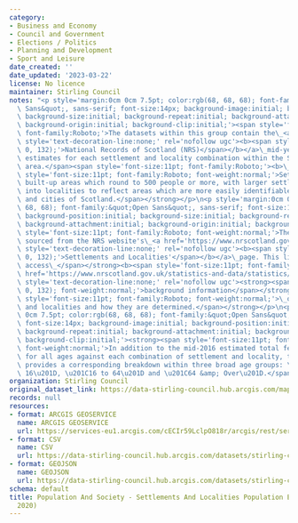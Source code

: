 ```yaml
---
category:
- Business and Economy
- Council and Government
- Elections / Politics
- Planning and Development
- Sport and Leisure
date_created: ''
date_updated: '2023-03-22'
license: No licence
maintainer: Stirling Council
notes: "<p style='margin:0cm 0cm 7.5pt; color:rgb(68, 68, 68); font-family:&quot;Open\
  \ Sans&quot;, sans-serif; font-size:14px; background-image:initial; background-position:initial;\
  \ background-size:initial; background-repeat:initial; background-attachment:initial;\
  \ background-origin:initial; background-clip:initial;'><span style='font-size:11pt;\
  \ font-family:Roboto;'>The datasets within this group contain the\_<a href='https://www.nrscotland.gov.uk/'\
  \ style='text-decoration-line:none;' rel='nofollow ugc'><b><span style='color:rgb(86,\
  \ 0, 132);'>National Records of Scotland (NRS)</span></b></a>\_mid-year population\
  \ estimates for each settlement and locality combination within the Stirling Council\
  \ area.</span><span style='font-size:11pt; font-family:Roboto;'><b>\_</b></span><strong><span\
  \ style='font-size:11pt; font-family:Roboto; font-weight:normal;'>Settlements are\
  \ built-up areas which round to 500 people or more, with larger settlements divided\
  \ into localities to reflect areas which are more easily identifiable as the towns\
  \ and cities of Scotland.</span></strong></p>\n<p style='margin:0cm 0cm 7.5pt; color:rgb(68,\
  \ 68, 68); font-family:&quot;Open Sans&quot;, sans-serif; font-size:14px; background-image:initial;\
  \ background-position:initial; background-size:initial; background-repeat:initial;\
  \ background-attachment:initial; background-origin:initial; background-clip:initial;'><strong><span\
  \ style='font-size:11pt; font-family:Roboto; font-weight:normal;'>The datasets are\
  \ sourced from the NRS website's\_<a href='https://www.nrscotland.gov.uk/statistics-and-data/statistics/statistics-by-theme/population/population-estimates/settlements-and-localities'\
  \ style='text-decoration-line:none;' rel='nofollow ugc'><b><span style='color:rgb(86,\
  \ 0, 132);'>Settlements and Localities'</span></b></a>\_page. This link also provides\
  \ access\_</span></strong><b><span style='font-size:11pt; font-family:Roboto;'><a\
  \ href='https://www.nrscotland.gov.uk/statistics-and-data/statistics/statistics-by-theme/population/population-estimates/special-area-population-estimates/settlements-and-localities/background-information'\
  \ style='text-decoration-line:none;' rel='nofollow ugc'><strong><span style='color:rgb(86,\
  \ 0, 132); font-weight:normal;'>background information</span></strong></a></span></b><strong><span\
  \ style='font-size:11pt; font-family:Roboto; font-weight:normal;'>\_on settlements\
  \ and localities and how they are determined.</span></strong></p>\n<p style='margin:0cm\
  \ 0cm 7.5pt; color:rgb(68, 68, 68); font-family:&quot;Open Sans&quot;, sans-serif;\
  \ font-size:14px; background-image:initial; background-position:initial; background-size:initial;\
  \ background-repeat:initial; background-attachment:initial; background-origin:initial;\
  \ background-clip:initial;'><strong><span style='font-size:11pt; font-family:Roboto;\
  \ font-weight:normal;'>In addition to the mid-2016 estimated total female population\
  \ for all ages against each combination of settlement and locality, this dataset\
  \ provides a corresponding breakdown within three broad age groups: \u201CUnder\
  \ 16\u201D, \u201C16 to 64\u201D and \u201C64 &amp; Over\u201D.</span></strong></p>"
organization: Stirling Council
original_dataset_link: https://data-stirling-council.hub.arcgis.com/maps/stirling-council::population-and-society-settlements-and-localities-population-estimates-female-2020
records: null
resources:
- format: ARCGIS GEOSERVICE
  name: ARCGIS GEOSERVICE
  url: https://services-eu1.arcgis.com/cECIr59LclpO818r/arcgis/rest/services/popultation%20and%20society%20-%20settlements%20and%20localities%20population%20estimates%20(female%202020)/FeatureServer/0
- format: CSV
  name: CSV
  url: https://data-stirling-council.hub.arcgis.com/datasets/stirling-council::population-and-society-settlements-and-localities-population-estimates-female-2020.csv?outSR=%7B%22latestWkid%22%3A3857%2C%22wkid%22%3A102100%7D
- format: GEOJSON
  name: GEOJSON
  url: https://data-stirling-council.hub.arcgis.com/datasets/stirling-council::population-and-society-settlements-and-localities-population-estimates-female-2020.geojson?outSR=%7B%22latestWkid%22%3A3857%2C%22wkid%22%3A102100%7D
schema: default
title: Population And Society - Settlements And Localities Population Estimates (Female
  2020)
---
```


